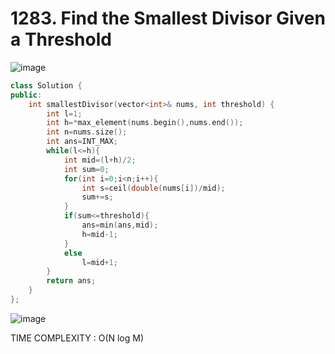 # 1283. Find the Smallest Divisor Given a Threshold

![image](https://github.com/user-attachments/assets/bb3bb7de-ebaf-4341-94c3-a3908d3e49ff)

```cpp
class Solution {
public:
    int smallestDivisor(vector<int>& nums, int threshold) {
        int l=1;
        int h=*max_element(nums.begin(),nums.end());
        int n=nums.size();
        int ans=INT_MAX;
        while(l<=h){
            int mid=(l+h)/2;
            int sum=0;
            for(int i=0;i<n;i++){
                int s=ceil(double(nums[i])/mid);
                sum+=s;
            }
            if(sum<=threshold){
                ans=min(ans,mid);
                h=mid-1;
            }
            else 
                l=mid+1;
        }
        return ans;
    }
};
```
![image](https://github.com/user-attachments/assets/1b9dfc7c-3dd9-41e6-9929-a5bd1c9e8cb8)


TIME COMPLEXITY : O(N log M)
